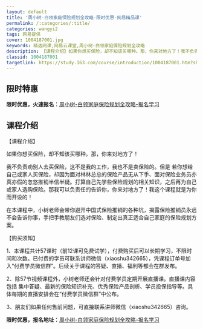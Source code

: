 ```yaml
---
layout: default
title: '周小树-白领家庭保险规划全攻略-限时优惠-网易精品课'
permalink: /:categories/:title/
categories: wangyi2
tags: 网易提供
cover: 1004187001.jpg
keywords: 精选网课,网易云课堂,周小树-白领家庭保险规划全攻略
description: 【课程介绍】如果你想买保险，却不知该买哪种。那，你来对地方了！我不负责劝别人去买保险，这不是我的工作，我也不是卖保险的。
classid: 1004187001
targetlink: https://study.163.com/course/introduction/1004187001.htm?share=1&shareId=1025206652&utm_campaign=share&utm_medium=iphoneShare&utm_source=&utm_u=1025206652
---
```


## 限时特惠

**限时优惠，火速报名**：[周小树-白领家庭保险规划全攻略-报名学习](https://study.163.com/course/introduction/1004187001.htm?share=1&shareId=1025206652&utm_campaign=share&utm_medium=iphoneShare&utm_source=&utm_u=1025206652)

## 课程介绍

【课程介绍】

如果你想买保险，却不知该买哪种。那，你来对地方了！



我不负责劝别人去买保险，这不是我的工作，我也不是卖保险的。但是 若你想给自己或家人买保险，却因为面对林林总总的保险产品无从下手、面对保险业务员亦真亦假的忽悠推销半信半疑。打算自己先学些保险规划的相关知识，之后再为自己或家人选购保险。那我可以负责任的告诉你，你来对地方了！我这个课程就是为你而开设的！



在本课程中，小树老师会带你避开中国式保险推销的各种坑，揭露保险推销员永远不会告诉你事，手把手教朋友们选对保险、制定出真正适合自己家庭的保险规划方案。





【购买须知】

1、本课程共计57课时（前12课可免费试学），付费购买后可以长期学习，不限时间和次数。已付费的学员可联系讲师微信（xiaoshu342665），凭课程订单号加入“付费学员微信群”。后续关于课程的答疑、直播、福利等都会在群发布。



2、除57节视频课程外，小树老师还会针对付费学员定期开展直播课。直播课内容包括 集中答疑、最新的保险知识补充、优秀保险产品剖析、学员投保指导等。具体每期的直播安排会在“付费学员微信群”中公布。



3、朋友们如果任何售前问题，可直接联系讲师微信（xiaoshu342665）咨询。

**限时优惠，报名地址**：[周小树-白领家庭保险规划全攻略-报名学习](https://study.163.com/course/introduction/1004187001.htm?share=1&shareId=1025206652&utm_campaign=share&utm_medium=iphoneShare&utm_source=&utm_u=1025206652)


